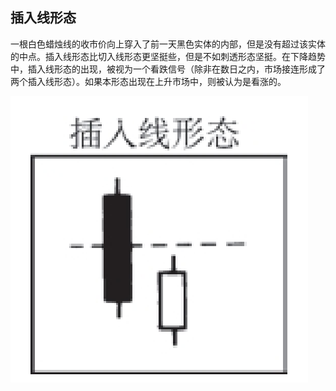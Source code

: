 


## 插入线形态 
一根白色蜡烛线的收市价向上穿入了前一天黑色实体的内部，但是没有超过该实体的中点。插入线形态比切入线形态更坚挺些，但是不如刺透形态坚挺。在下降趋势中，插入线形态的出现，被视为一个看跌信号（除非在数日之内，市场接连形成了两个插入线形态）。如果本形态出现在上升市场中，则被认为是看涨的。

![](./img/34.png)
